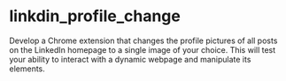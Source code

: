 # linkdin_profile_change
Develop a Chrome extension that changes the profile pictures of all posts on the LinkedIn homepage to a single image of your choice. This will test your ability to interact with a dynamic webpage and manipulate its elements.
